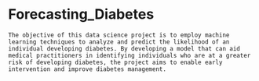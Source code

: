 # Forecasting_Diabetes

`The objective of this data science project is to employ machine learning techniques to analyze and predict the likelihood of an individual developing diabetes. By developing a model that can aid medical practitioners in identifying individuals who are at a greater risk of developing diabetes, the project aims to enable early intervention and improve diabetes management.`

